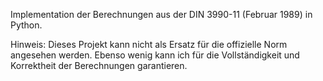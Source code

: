 Implementation der Berechnungen aus der DIN 3990-11 (Februar 1989) in Python.

Hinweis: Dieses Projekt kann nicht als Ersatz für die offizielle Norm angesehen werden. Ebenso wenig kann ich für die Vollständigkeit und Korrektheit der Berechnungen garantieren.
